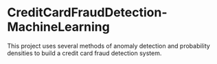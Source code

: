 # CreditCardFraudDetection-MachineLearning

This project uses several methods of anomaly detection and probability densities to build a credit card fraud detection system.
